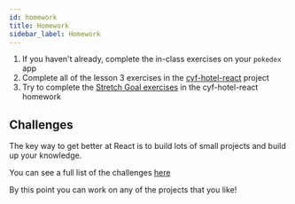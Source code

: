 ```yaml
---
id: homework
title: Homework
sidebar_label: Homework
---
```


1. If you haven't already, complete the in-class exercises on your `pokedex` app
2. Complete all of the lesson 3 exercises in the [cyf-hotel-react](https://github.com/CodeYourFuture/cyf-hotel-react#lesson-3) project
3. Try to complete the [Stretch Goal exercises](https://github.com/CodeYourFuture/cyf-hotel-react#stretch-goals) in the cyf-hotel-react homework

## Challenges

The key way to get better at React is to build lots of small projects and build up your knowledge. 

You can see a full list of the challenges [here](https://github.com/CodeYourFuture/cyf-react-challenges/)

By this point you can work on any of the projects that you like!
